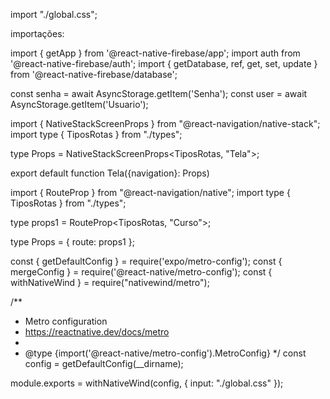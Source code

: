 import "./global.css";

importações: 

import { getApp } from '@react-native-firebase/app';
import auth from '@react-native-firebase/auth';
import { getDatabase, ref, get, set, update } from '@react-native-firebase/database';

const senha = await AsyncStorage.getItem('Senha');
const user = await AsyncStorage.getItem('Usuario');

import { NativeStackScreenProps } from "@react-navigation/native-stack";
import type { TiposRotas } from "./types";

type Props = NativeStackScreenProps<TiposRotas, "Tela">;


export default function Tela({navigation}: Props)


import { RouteProp } from "@react-navigation/native";
import type { TiposRotas } from "./types";

type props1 = RouteProp<TiposRotas, "Curso">;

type Props = {
    route: props1
};

const { getDefaultConfig } = require('expo/metro-config');
const { mergeConfig } = require('@react-native/metro-config');
const { withNativeWind } = require("nativewind/metro");

/**
 * Metro configuration
 * https://reactnative.dev/docs/metro
 *
 * @type {import('@react-native/metro-config').MetroConfig}
 */
const config = getDefaultConfig(__dirname);

module.exports = withNativeWind(config, { input: "./global.css" });
